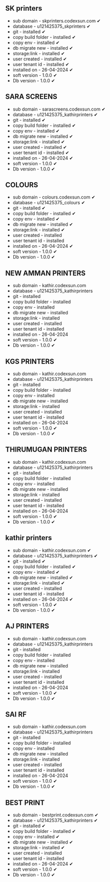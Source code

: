 
## SK printers

- sub domain - skprinters.codexsun.com     ✔
- database   - u121425375_skprinters       ✔
- git        - installed                   ✔
- copy build folder -  installed           ✔
- copy env          -  installed           ✔
- db migrate new    -  installed           ✔
- storage:link -       installed           ✔
- user created -       installed           ✔
- user tenant id   -   installed           ✔
- installed   on   -   26-04-2024          ✔
- soft version     -   1.0.0               ✔
- Db version       -   1.0.0               ✔

## SARA SCREENS

- sub domain - sarascreens.codexsun.com    ✔
- database   - u121425375_kathirprinters   ✔
- git        - installed                   ✔
- copy build folder -  installed           ✔
- copy env          -  installed           ✔
- db migrate new    -  installed           ✔
- storage:link -       installed           ✔
- user created -       installed           ✔
- user tenant id   -   installed           ✔
- installed   on   -   26-04-2024          ✔
- soft version     -   1.0.0               ✔
- Db version       -   1.0.0               ✔

## COLOURS

- sub domain - colours.codexsun.com        ✔
- database   - u121425375_colours          ✔
- git        - installed                   ✔
- copy build folder -  installed           ✔
- copy env          -  installed           ✔
- db migrate new    -  installed           ✔
- storage:link -       installed           ✔
- user created -       installed
- user tenant id   -   installed
- installed   on   -   26-04-2024          ✔
- soft version     -   1.0.0               ✔
- Db version       -   1.0.0               ✔

## NEW AMMAN PRINTERS

- sub domain - kathir.codexsun.com         
- database   - u121425375_kathirprinters   
- git        - installed                   
- copy build folder -  installed           
- copy env          -  installed           
- db migrate new    -  installed           
- storage:link -       installed           
- user created -       installed
- user tenant id   -   installed
- installed   on   -   26-04-2024          
- soft version     -   1.0.0               ✔
- Db version       -   1.0.0               ✔


## KGS PRINTERS

- sub domain - kathir.codexsun.com
- database   - u121425375_kathirprinters
- git        - installed
- copy build folder -  installed
- copy env          -  installed
- db migrate new    -  installed
- storage:link -       installed
- user created -       installed
- user tenant id   -   installed
- installed   on   -   26-04-2024
- soft version     -   1.0.0               ✔
- Db version       -   1.0.0               ✔

## THIRUMUGAN PRINTERS

- sub domain - kathir.codexsun.com
- database   - u121425375_kathirprinters
- git        - installed
- copy build folder -  installed
- copy env          -  installed
- db migrate new    -  installed
- storage:link -       installed
- user created -       installed
- user tenant id   -   installed
- installed   on   -   26-04-2024
- soft version     -   1.0.0               ✔
- Db version       -   1.0.0               ✔


## kathir printers

- sub domain - kathir.codexsun.com         ✔
- database   - u121425375_kathirprinters   ✔
- git        - installed                   ✔
- copy build folder -  installed           ✔
- copy env          -  installed           ✔
- db migrate new    -  installed           ✔
- storage:link -       installed           ✔
- user created -       installed           
- user tenant id   -   installed           
- installed   on   -   26-04-2024          ✔
- soft version     -   1.0.0               ✔
- Db version       -   1.0.0               ✔


## AJ PRINTERS

- sub domain - kathir.codexsun.com
- database   - u121425375_kathirprinters
- git        - installed
- copy build folder -  installed
- copy env          -  installed
- db migrate new    -  installed
- storage:link -       installed
- user created -       installed
- user tenant id   -   installed
- installed   on   -   26-04-2024
- soft version     -   1.0.0               ✔
- Db version       -   1.0.0               ✔

## SAI RF

- sub domain - kathir.codexsun.com
- database   - u121425375_kathirprinters
- git        - installed
- copy build folder -  installed
- copy env          -  installed
- db migrate new    -  installed
- storage:link -       installed
- user created -       installed
- user tenant id   -   installed
- installed   on   -   26-04-2024
- soft version     -   1.0.0               ✔
- Db version       -   1.0.0               ✔

## BEST PRINT

- sub domain - bestprint.codexsun.com      ✔
- database   - u121425375_kathirprinters   ✔
- git        - installed                   ✔
- copy build folder -  installed           ✔
- copy env          -  installed           ✔
- db migrate new    -  installed           ✔
- storage:link -       installed           ✔
- user created -       installed           
- user tenant id   -   installed           
- installed   on   -   26-04-2024          ✔
- soft version     -   1.0.0               ✔
- Db version       -   1.0.0               ✔


